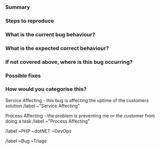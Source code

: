 <!-- Title: Bug-Report.md -->
<!-- THIS TEMPLATE IS TO BE USED FOR BUG REPORTS -->

### Summary <!--Summarise the bug encountered concisely -->



### Steps to reproduce <!-- How do you reproduce the issue - this is very important. If possible add screenshots to help explain the problem -->



### What is the current bug behaviour? <!-- What actually happens -->



### What is the expected correct behaviour? <!-- What should be happening instead -->
<!-- ENFORCEMENT-END -->



### If not covered above, where is this bug occurring? <!-- Please give the location/page this where it can be found/seen -->



### Possible fixes <!-- If you can, link to the code that might be causing the problem, or thoughts on what it may be to aid triage -->



### How would you categorise this? <!--- Delete as appropriate -->

Service Affecting - this bug is affecting the uptime of the customers solution 
/label ~"Service Affecting" 

Process Affecting - the problem is preventing me or the customer from doing a task 
/label ~"Process Affecting" 

<!--- Set Team label - Delete as appropriate -->
/label ~PHP ~dotNET ~DevOps

<!--- Set necessary labels - don't remove -->
/label ~Bug ~Triage 
